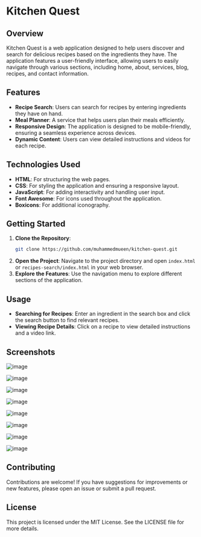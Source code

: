 # Kitchen Quest

## Overview
Kitchen Quest is a web application designed to help users discover and search for delicious recipes based on the ingredients they have. The application features a user-friendly interface, allowing users to easily navigate through various sections, including home, about, services, blog, recipes, and contact information.

## Features
- **Recipe Search**: Users can search for recipes by entering ingredients they have on hand.
- **Meal Planner**: A service that helps users plan their meals efficiently.
- **Responsive Design**: The application is designed to be mobile-friendly, ensuring a seamless experience across devices.
- **Dynamic Content**: Users can view detailed instructions and videos for each recipe.

## Technologies Used
- **HTML**: For structuring the web pages.
- **CSS**: For styling the application and ensuring a responsive layout.
- **JavaScript**: For adding interactivity and handling user input.
- **Font Awesome**: For icons used throughout the application.
- **Boxicons**: For additional iconography.

## Getting Started
1. **Clone the Repository**: 
   ```bash
   git clone https://github.com/muhammedmueen/kitchen-quest.git
   ```
2. **Open the Project**: Navigate to the project directory and open `index.html` or `recipes-search/index.html` in your web browser.
3. **Explore the Features**: Use the navigation menu to explore different sections of the application.

## Usage
- **Searching for Recipes**: Enter an ingredient in the search box and click the search button to find relevant recipes.
- **Viewing Recipe Details**: Click on a recipe to view detailed instructions and a video link.
  
## Screenshots

![image](https://github.com/user-attachments/assets/5bb378a7-795a-4c19-b254-1bd51c97ae27)

![image](https://github.com/user-attachments/assets/3d96f0a0-ee48-47c0-be40-83c15f3c0f91)

![image](https://github.com/user-attachments/assets/fad4d2b3-81f1-4ca9-97fa-28bcecbe791e)

![image](https://github.com/user-attachments/assets/4d5485d3-1fde-4c2d-a4fd-3ee1d68caf22)

![image](https://github.com/user-attachments/assets/4a439c5f-5f02-468e-ab42-2ef85748c79f)

![image](https://github.com/user-attachments/assets/ef86b9f3-3149-48bf-a459-0bb94866f5c1)

![image](https://github.com/user-attachments/assets/9456097a-0395-406b-98b7-17ae18eb30ae)

![image](https://github.com/user-attachments/assets/a225e6ff-d450-4538-994b-52c0fd071492)

## Contributing
Contributions are welcome! If you have suggestions for improvements or new features, please open an issue or submit a pull request.

## License
This project is licensed under the MIT License. See the LICENSE file for more details.

